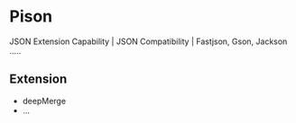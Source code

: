 # Pison

JSON Extension Capability | JSON Compatibility | Fastjson, Gson, Jackson .....

## Extension

- deepMerge
- ...


